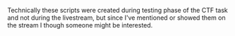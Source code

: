 Technically these scripts were created during testing phase of the CTF task and
not during the livestream, but since I've mentioned or showed them on the stream
I though someone might be interested.
